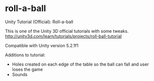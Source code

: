 # roll-a-ball
Unity Tutorial (Official): Roll-a-ball

This is one of the Unity 3D official tutorials with some tweaks.
http://unity3d.com/learn/tutorials/projects/roll-ball-tutorial

Compatible with Unity version 5.2.1f1

Additions to tutorial:
- Holes created on each edge of the table so the ball can fall and user loses the game
- Sounds
